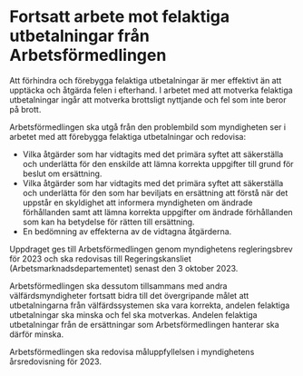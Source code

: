 # Fortsatt arbete mot felaktiga utbetalningar från Arbetsförmedlingen

Att förhindra och förebygga felaktiga utbetalningar är mer effektivt än att upptäcka och åtgärda felen i efterhand. I arbetet med att motverka felaktiga utbetalningar ingår att motverka brottsligt nyttjande och fel som inte beror på brott.

Arbetsförmedlingen ska utgå från den problembild som myndigheten ser i arbetet med att förebygga felaktiga utbetalningar och redovisa:

* Vilka åtgärder som har vidtagits med det primära syftet att säkerställa och underlätta för den enskilde att lämna korrekta uppgifter till grund för beslut om ersättning.
* Vilka åtgärder som har vidtagits med det primära syftet att säkerställa och underlätta för den som har beviljats en ersättning att förstå när det uppstår en skyldighet att informera myndigheten om ändrade förhållanden samt att lämna korrekta uppgifter om ändrade förhållanden som kan ha betydelse för rätten till ersättning.
* En bedömning av effekterna av de vidtagna åtgärderna.

Uppdraget ges till Arbetsförmedlingen genom myndighetens regleringsbrev för 2023 och ska redovisas till Regeringskansliet (Arbetsmarknadsdepartementet) senast den 3 oktober 2023\.

Arbetsförmedlingen ska dessutom tillsammans med andra välfärdsmyndigheter fortsatt bidra till det övergripande målet att utbetalningarna från välfärdssystemen ska vara korrekta, andelen felaktiga utbetalningar ska minska och fel ska motverkas. Andelen felaktiga utbetalningar från de ersättningar som Arbetsförmedlingen hanterar ska därför minska.

Arbetsförmedlingen ska redovisa måluppfyllelsen i myndighetens årsredovisning för 2023\.
